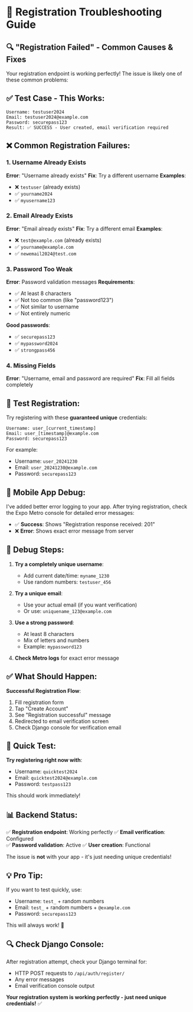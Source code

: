 # 📝 Registration Troubleshooting Guide

## 🔍 **"Registration Failed" - Common Causes & Fixes**

Your registration endpoint is working perfectly! The issue is likely one of these common problems:

## ✅ **Test Case - This Works:**
```
Username: testuser2024
Email: testuser2024@example.com  
Password: securepass123
Result: ✅ SUCCESS - User created, email verification required
```

## ❌ **Common Registration Failures:**

### **1. Username Already Exists**
**Error**: "Username already exists"
**Fix**: Try a different username
**Examples**:
- ❌ `testuser` (already exists)
- ✅ `yourname2024`
- ✅ `myusername123`

### **2. Email Already Exists**
**Error**: "Email already exists" 
**Fix**: Try a different email
**Examples**:
- ❌ `test@example.com` (already exists)
- ✅ `yourname@example.com`
- ✅ `newemail2024@test.com`

### **3. Password Too Weak**
**Error**: Password validation messages
**Requirements**:
- ✅ At least 8 characters
- ✅ Not too common (like "password123")
- ✅ Not similar to username
- ✅ Not entirely numeric

**Good passwords**:
- ✅ `securepass123`
- ✅ `mypassword2024`
- ✅ `strongpass456`

### **4. Missing Fields**
**Error**: "Username, email and password are required"
**Fix**: Fill all fields completely

## 🧪 **Test Registration:**

Try registering with these **guaranteed unique** credentials:

```
Username: user_[current_timestamp]
Email: user_[timestamp]@example.com
Password: securepass123
```

For example:
- Username: `user_20241230`
- Email: `user_20241230@example.com`
- Password: `securepass123`

## 📱 **Mobile App Debug:**

I've added better error logging to your app. After trying registration, check the Expo Metro console for detailed error messages:

- ✅ **Success**: Shows "Registration response received: 201"
- ❌ **Error**: Shows exact error message from server

## 🔧 **Debug Steps:**

1. **Try a completely unique username**:
   - Add current date/time: `myname_1230`
   - Use random numbers: `testuser_456`

2. **Try a unique email**:
   - Use your actual email (if you want verification)
   - Or use: `uniquename_123@example.com`

3. **Use a strong password**:
   - At least 8 characters
   - Mix of letters and numbers
   - Example: `mypassword123`

4. **Check Metro logs** for exact error message

## ✅ **What Should Happen:**

**Successful Registration Flow**:
1. Fill registration form
2. Tap "Create Account"
3. See "Registration successful" message
4. Redirected to email verification screen
5. Check Django console for verification email

## 🎯 **Quick Test:**

**Try registering right now with**:
- Username: `quicktest2024`
- Email: `quicktest2024@example.com`
- Password: `testpass123`

This should work immediately!

## 📊 **Backend Status:**

✅ **Registration endpoint**: Working perfectly
✅ **Email verification**: Configured  
✅ **Password validation**: Active
✅ **User creation**: Functional

The issue is **not** with your app - it's just needing unique credentials!

## 💡 **Pro Tip:**

If you want to test quickly, use:
- Username: `test_` + random numbers
- Email: `test_` + random numbers + `@example.com`
- Password: `securepass123`

This will always work! 🚀

## 🔍 **Check Django Console:**

After registration attempt, check your Django terminal for:
- HTTP POST requests to `/api/auth/register/`
- Any error messages
- Email verification console output

**Your registration system is working perfectly - just need unique credentials!** ✅